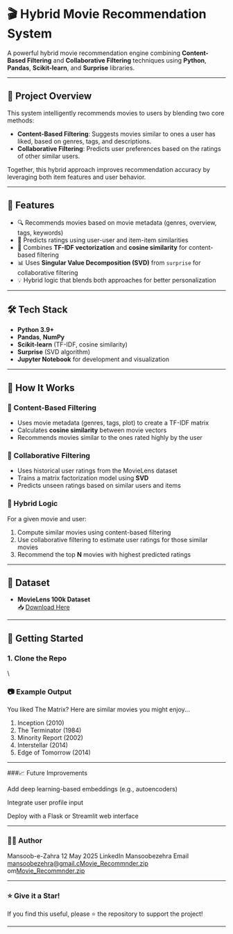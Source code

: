 # 🎬 Hybrid Movie Recommendation System

A powerful hybrid movie recommendation engine combining **Content-Based Filtering** and **Collaborative Filtering** techniques using **Python**, **Pandas**, **Scikit-learn**, and **Surprise** libraries.

---

## 📌 Project Overview

This system intelligently recommends movies to users by blending two core methods:

- **Content-Based Filtering**: Suggests movies similar to ones a user has liked, based on genres, tags, and descriptions.
- **Collaborative Filtering**: Predicts user preferences based on the ratings of other similar users.

Together, this hybrid approach improves recommendation accuracy by leveraging both item features and user behavior.

---

## 📁 Features

- 🔍 Recommends movies based on movie metadata (genres, overview, tags, keywords)
- 👥 Predicts ratings using user-user and item-item similarities
- 🧠 Combines **TF-IDF vectorization** and **cosine similarity** for content-based filtering
- 📊 Uses **Singular Value Decomposition (SVD)** from `surprise` for collaborative filtering
- 💡 Hybrid logic that blends both approaches for better personalization

---

## 🛠️ Tech Stack

- **Python 3.9+**
- **Pandas**, **NumPy**
- **Scikit-learn** (TF-IDF, cosine similarity)
- **Surprise** (SVD algorithm)
- **Jupyter Notebook** for development and visualization

---

## 🧠 How It Works

### 🔹 Content-Based Filtering

- Uses movie metadata (genres, tags, plot) to create a TF-IDF matrix
- Calculates **cosine similarity** between movie vectors
- Recommends movies similar to the ones rated highly by the user

### 🔹 Collaborative Filtering

- Uses historical user ratings from the MovieLens dataset
- Trains a matrix factorization model using **SVD**
- Predicts unseen ratings based on similar users and items

### 🔹 Hybrid Logic

For a given movie and user:

1. Compute similar movies using content-based filtering  
2. Use collaborative filtering to estimate user ratings for those similar movies  
3. Recommend the top **N** movies with highest predicted ratings

---

## 📂 Dataset

- **MovieLens 100k Dataset**  
  📥 [Download Here](https://grouplens.org/datasets/movielens/100k)

---

## 🚀 Getting Started

### 1. Clone the Repo
 \
### 📷 Example Output
You liked The Matrix? Here are similar movies you might enjoy...

1. Inception (2010)
2. The Terminator (1984)
3. Minority Report (2002)
4. Interstellar (2014)
5. Edge of Tomorrow (2014)
---
###📈 Future Improvements

Add deep learning-based embeddings (e.g., autoencoders)

Integrate user profile input

Deploy with a Flask or Streamlit web interface

---

### 🙋‍♂️ Author
Mansoob-e-Zahra 12 May 2025
LinkedIn Mansoobezehra
Email  mansoobezehra@gmail.c[Movie_Recommnder.zip](https://github.com/user-attachments/files/20188654/Movie_Recommnder.zip)
om[Movie_Recommnder.zip](https://github.com/user-attachments/files/20188651/Movie_Recommnder.zip)

---

### ⭐️ Give it a Star!
If you find this useful, please ⭐️ the repository to support the project!

---



